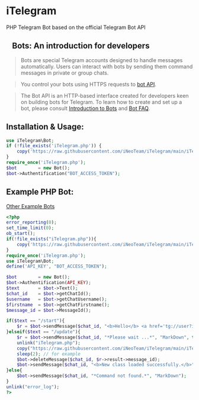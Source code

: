 # iTelegram
PHP Telegram Bot based on the official Telegram Bot API
<h2><a id="user-content-bots-an-introduction-for-developers" class="anchor" aria-hidden="true" href="#bots-an-introduction-for-developers"><svg class="octicon octicon-link" viewBox="0 0 16 16" version="1.1" width="16" height="16" aria-hidden="true"></svg></a>Bots: An introduction for developers</h2>
<blockquote>
<p>Bots are special Telegram accounts designed to handle messages automatically. Users can interact with bots by sending them command messages in private or group chats.</p>
</blockquote>
<blockquote>
<p>You control your bots using HTTPS requests to <a href="https://core.telegram.org/bots/api" rel="nofollow">bot API</a>.</p>
</blockquote>
<blockquote>
<p>The Bot API is an HTTP-based interface created for developers keen on building bots for Telegram.
To learn how to create and set up a bot, please consult <a href="https://core.telegram.org/bots" rel="nofollow">Introduction to Bots</a> and <a href="https://core.telegram.org/bots/faq" rel="nofollow">Bot FAQ</a>.</p>
</blockquote>
<h2>Installation & Usage:</h2>

```php
use iTelegram\Bot;
if (!file_exists('iTelegram.php')) {
    copy('https://raw.githubusercontent.com/iNeoTeam/iTelegram/main/iTelegram.php', 'iTelegram.php');
}
require_once('iTelegram.php');
$bot		= new Bot();
$bot->Authentification("BOT_ACCESS_TOKEN");
```

<h2>Example PHP Bot:</h2>

[Other Example Bots](https://github.com/iNeoTeam/TelegramBots)

```php
<?php
error_reporting(0);
set_time_limit(0);
ob_start();
if(!file_exists("iTelegram.php")){
    copy('https://raw.githubusercontent.com/iNeoTeam/iTelegram/main/iTelegram.php', 'iTelegram.php');
}
require_once('iTelegram.php');
use iTelegram\Bot;
define('API_KEY', "BOT_ACCESS_TOKEN");

$bot		= new Bot();
$bot->Authentification(API_KEY);
$text		= $bot->Text();
$chat_id	= $bot->getChatId();
$username	= $bot->getChatUsername();
$firstname	= $bot->getChatFirstname();
$message_id	= $bot->MessageId();

if($text == "/start"){
    $r = $bot->sendMessage($chat_id, "<b>Hello</b> <a href='tg://user?id=$chat_id'>$firstname</a> !\n\n<b>Special Thanks for using iNeoTeam Telegram Bot Class.</b>\n\n<b>GitHub:</b> https://github.com/iNeoTeam/iTelegram\n<b>Powered By</b> @iNeoTeam.", "HTML", true);
}elseif($text == "/update"){
	$r = $bot->sendMessage($chat_id, "*Please wait ...*", "MarkDown", true);
	unlink("iTelegram.php");
	copy("https://raw.githubusercontent.com/iNeoTeam/iTelegram/main/iTelegram.phar", "iTelegram.php");
	sleep(2); // for example
	$bot->deleteMessage($chat_id, $r->result->message_id);
	$bot->sendMessage($chat_id, "<b>New class loaded successfully.</b>", "HTML", true, $message_id);
}else{
    $bot->sendMessage($chat_id, "*Command not found.*", "MarkDown");
}
unlink("error_log");
?>
```
